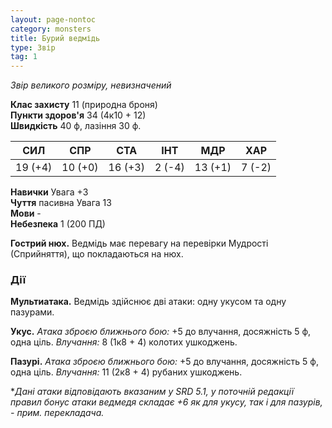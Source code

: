 ```yaml
---
layout: page-nontoc
category: monsters
title: Бурий ведмідь
type: Звір
tag: 1
---
```


_Звір великого розміру, невизначений_  

**Клас захисту** 11 (природна броня)    
**Пункти здоров'я** 34 (4к10 + 12)    
**Швидкість** 40 ф, лазіння 30 ф.  

| СИЛ     | СПР     | СТА     | ІНТ    | МДР     | ХАР    |
| ------- | ------- | ------- | ------ | ------- | ------ |
| 19 (+4) | 10 (+0) | 16 (+3) | 2 (-4) | 13 (+1) | 7 (-2) |

**Навички** Увага +3    
**Чуття** пасивна Увага 13    
**Мови** -    
**Небезпека** 1 (200 ПД)  

**Гострий нюх.** Ведмідь має перевагу на перевірки Мудрості (Сприйняття), що покладаються на нюх.  

### Дії
**Мультиатака.** Ведмідь здійснює дві атаки: одну укусом та одну пазурами.    

**Укус.** _Атака зброєю ближнього бою:_ +5 до влучання, досяжність 5 ф, одна ціль. _Влучання:_ 8 (1к8 + 4) колотих ушкоджень.    

**Пазурі.** _Атака зброєю ближнього бою:_ +5 до влучання, досяжність 5 ф, одна ціль. _Влучання:_ 11 (2к8 + 4) рубаних ушкоджень.  

*_Дані атаки відповідають вказаним у SRD 5.1, у поточній редакції правил бонус атаки ведмедя складає +6 як для укусу, так і для пазурів, - прим. перекладача._
